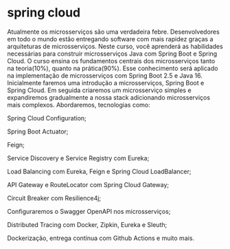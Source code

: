 # spring cloud

Atualmente os microsserviços são uma verdadeira febre. Desenvolvedores em todo o mundo estão entregando software com mais rapidez graças a arquiteturas de microsserviços. Neste curso, você aprenderá as habilidades necessárias para construir microsserviços Java com Spring Boot e Spring Cloud. O curso ensina os fundamentos centrais dos microsserviços tanto na teoria(10%), quanto na prática(90%). Esse conhecimento será aplicado na implementação de microsserviços com Spring Boot 2.5 e Java 16. Inicialmente faremos uma introdução a microsserviços, Spring Boot e Spring Cloud. Em seguida criaremos um microsserviço simples e expandiremos gradualmente a nossa stack adicionando microsserviços mais complexos. Abordaremos, tecnologias como:

Spring Cloud Configuration;

Spring Boot Actuator;

Feign;

Service Discovery e Service Registry com Eureka;

Load Balancing com Eureka, Feign e Spring Cloud LoadBalancer;

API Gateway e RouteLocator com Spring Cloud Gateway;

Circuit Breaker com Resilience4j;

Configuraremos o Swagger OpenAPI nos microsserviços;

Distributed Tracing com Docker, Zipkin, Eureka e Sleuth;

Dockerização, entrega contínua com Github Actions e muito mais.
